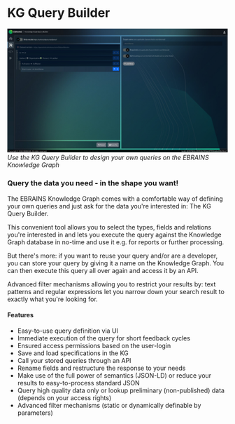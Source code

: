 # KG Query Builder

![KG Query Builder](query.jpg)
*Use the KG Query Builder to design your own queries on the EBRAINS Knowledge Graph*

### Query the data you need - in the shape you want!

The EBRAINS Knowledge Graph comes with a comfortable way of defining your own queries and just ask for the data you're interested in: The KG Query Builder.

This convenient tool allows you to select the types, fields and relations you're interested in and lets you execute the query against the Knowledge Graph database in no-time and use it e.g. for reports or further processing.

But there's more: if you want to reuse your query and/or are a developer, you can store your query by giving it a name on the Knowledge Graph. You can then execute this query all over again and access it by an API.

Advanced filter mechanisms allowing you to restrict your results by: text patterns and regular expressions let you narrow down your search result to exactly what you're looking for.


#### Features

- Easy-to-use query definition via UI
- Immediate execution of the query for short feedback cycles
- Ensured access permissions based on the user-login
- Save and load specifications in the KG
- Call your stored queries through an API
- Rename fields and restructure the response to your needs
- Make use of the full power of semantics (JSON-LD) or reduce your results to easy-to-process standard JSON
- Query high quality data only or lookup preliminary (non-published) data (depends on your access rights)
- Advanced filter mechanisms (static or dynamically definable by parameters)
